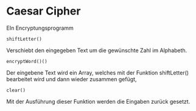 # Caesar Cipher

EIn Encryptungsprogramm

```
shiftLetter()
```
Verschiebt den eingegeben Text um die gewünschte Zahl im Alphabeth.

```
encryptWord()()
```
Der eingebene Text wird ein Array, welches mit der Funktion shiftLetter() bearbeitet wird und dann wieder zusammen gefügt,

```
clear()
```
Mit der Ausführung dieser Funktion werden die Eingaben zurück gesetzt.